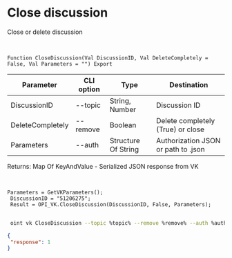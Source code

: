 ﻿---
sidebar_position: 2
---

# Close discussion
 Close or delete discussion


<br/>


`Function CloseDiscussion(Val DiscussionID, Val DeleteCompletely = False, Val Parameters = "") Export`

 | Parameter | CLI option | Type | Destination |
 |-|-|-|-|
 | DiscussionID | --topic | String, Number | Discussion ID |
 | DeleteCompletely | --remove | Boolean | Delete completely (True) or close |
 | Parameters | --auth | Structure Of String | Authorization JSON or path to .json |

 
 Returns: Map Of KeyAndValue - Serialized JSON response from VK

<br/>




```bsl title="Code example"
Parameters = GetVKParameters();
 DiscussionID = "51206275";
 Result = OPI_VK.CloseDiscussion(DiscussionID, False, Parameters);
```
	


```sh title="CLI command example"
 
 oint vk CloseDiscussion --topic %topic% --remove %remove% --auth %auth%

```

```json title="Result"
{
 "response": 1
}
```
